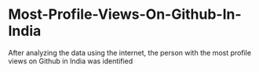 # Most-Profile-Views-On-Github-In-India
After analyzing the data using the internet, the person with the most profile views on Github in India was identified
